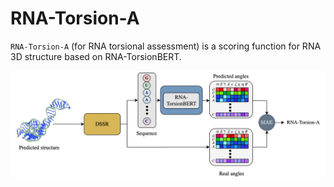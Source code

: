 # RNA-Torsion-A

`RNA-Torsion-A` (for RNA torsional assessment) is a scoring function for RNA 3D structure based on RNA-TorsionBERT. 

![](./img/rna_torsion_a.png)
